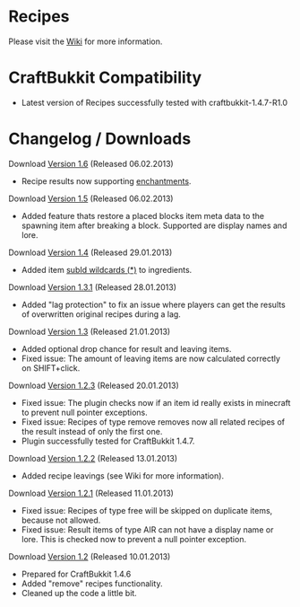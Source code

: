 # Recipes

Please visit the [Wiki](https://github.com/systemNEO/Recipes/wiki) for more information.

# CraftBukkit Compatibility

- Latest version of Recipes successfully tested with craftbukkit-1.4.7-R1.0

# Changelog / Downloads

Download [Version 1.6](http://www.systemneo.de/_bukkit/Recipes_v1.6.zip) (Released 06.02.2013)

- Recipe results now supporting [enchantments](https://github.com/systemNEO/Recipes/wiki/_preview#wiki-enchants).

Download [Version 1.5](http://www.systemneo.de/_bukkit/Recipes_v1.5.zip) (Released 06.02.2013)

- Added feature thats restore a placed blocks item meta data to the spawning item after breaking a block. Supported are display names and lore.

Download [Version 1.4](http://www.systemneo.de/_bukkit/Recipes_v1.4.zip) (Released 29.01.2013)

- Added item [subId wildcards (*)](https://github.com/systemNEO/Recipes/wiki#wiki-wildcards) to ingredients.

Download [Version 1.3.1](http://www.systemneo.de/_bukkit/Recipes_v1.3.1.zip) (Released 28.01.2013)

- Added "lag protection" to fix an issue where players can get the results of overwritten original recipes during a lag.

Download [Version 1.3](http://www.systemneo.de/_bukkit/Recipes_v1.3.zip) (Released 21.01.2013)

- Added optional drop chance for result and leaving items.
- Fixed issue: The amount of leaving items are now calculated correctly on SHIFT+click.

Download [Version 1.2.3](http://www.systemneo.de/_bukkit/Recipes_v1.2.3.zip) (Released 20.01.2013)

- Fixed issue: The plugin checks now if an item id really exists in minecraft to prevent null pointer exceptions.
- Fixed issue: Recipes of type remove removes now all related recipes of the result instead of only the first one.
- Plugin successfully tested for CraftBukkit 1.4.7.

Download [Version 1.2.2](http://www.systemneo.de/_bukkit/Recipes_v1.2.2.zip) (Released 13.01.2013)

- Added recipe leavings (see Wiki for more information).

Download [Version 1.2.1](http://www.systemneo.de/_bukkit/Recipes_v1.2.1.zip) (Released 11.01.2013)

- Fixed issue: Recipes of type free will be skipped on duplicate items,
because not allowed.
- Fixed issue: Result items of type AIR can not have a display name or
lore. This is checked now to prevent a null pointer exception.

Download [Version 1.2](http://www.systemneo.de/_bukkit/Recipes_v1.2.zip) (Released 10.01.2013)

- Prepared for CraftBukkit 1.4.6
- Added "remove" recipes functionality.
- Cleaned up the code a little bit.
